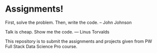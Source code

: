 # Assignments!

First, solve the problem. Then, write the code. – John Johnson

Talk is cheap. Show me the code. ― Linus Torvalds

This repository is to submit the assignments and projects given from PW Full Stack Data Science Pro course.

